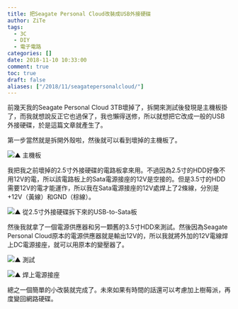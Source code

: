 ```yaml
---
title: 把Seagate Personal Cloud改裝成USB外接硬碟
author: ZiTe
tags:
  - 3C
  - DIY
  - 電子電路
categories: []
date: 2018-11-10 10:33:00
comment: true
toc: true
draft: false
aliases: ["/2018/11/seagatepersonalcloud/"]
---
```

前幾天我的Seagate Personal Cloud 3TB壞掉了，拆開來測試後發現是主機板掛了，而我就想說反正它也過保了，我也懶得送修，所以就想把它改成一般的USB外接硬碟，於是這篇文章就產生了。

<!--more-->

第一步當然就是拆開外殼啦，然後就可以看到壞掉的主機板了。

![▲ 主機板](https://1.bp.blogspot.com/-x7dp6JOc8-4/XppnpsjDQbI/AAAAAAAACHI/Wuh-IGCGuZM-0R0WJOD6Pw5BMOsyJSVtwCPcBGAsYHg/s640/DSC_0020.jpg)

我把我之前壞掉的2.5寸外接硬碟的電路板拿來用。不過因為2.5寸的HDD好像不用12V的電，所以該電路板上的Sata電源接座的12V是空接的。但是3.5寸的HDD需要12V的電才能運作，所以我在Sata電源接座的12V處焊上了2條線，分別是+12V（黃線）和GND（棕線）。

![▲ 從2.5寸外接硬碟拆下來的USB-to-Sata板](https://1.bp.blogspot.com/-ZvOLPwbKQ9A/Xppnpg8NXiI/AAAAAAAACHI/hHe4ZGf5wbUcvj_C6mfIp_elj1mKinQ_wCPcBGAsYHg/s1600/DSC_0038.jpg)

然後我就拿了一個電源供應器和另一顆舊的3.5寸HDD來測試。然後因為Seagate Personal Cloud原本的電源供應器就是輸出12V的，所以我就將外加的12V電線焊上DC電源接座，就可以用原本的變壓器了。

![▲ 測試](https://1.bp.blogspot.com/-moZb8s4vIRs/Xppnpo1VKII/AAAAAAAACHI/lny_48929VIPfbevah21RbAJsGdV26sTgCPcBGAsYHg/s1600/DSC_0036.jpg)

![▲ 焊上電源接座](https://1.bp.blogspot.com/-s3dxPY4la3A/XppnptsoGKI/AAAAAAAACHI/_pXPIWNKrBY1XTLM3Kcp13dT_gdLPqJ-ACPcBGAsYHg/s1600/DSC_0080.jpg)

總之一個簡單的小改裝就完成了。未來如果有時間的話還可以考慮加上樹莓派，再度變回網路硬碟。